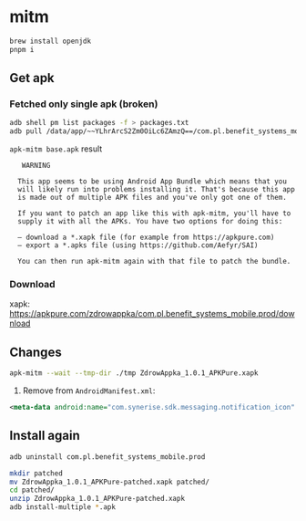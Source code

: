 # mitm

```bash
brew install openjdk
pnpm i
```

## Get apk

### Fetched only single apk (broken)

```bash
adb shell pm list packages -f > packages.txt
adb pull /data/app/~~YLhrArcS2Zm0OiLc6ZAmzQ==/com.pl.benefit_systems_mobile.prod-A926VDhugGzPF1nLwk9_AA==/base.apk
```

`apk-mitm base.apk` result

```
   WARNING 

  This app seems to be using Android App Bundle which means that you
  will likely run into problems installing it. That's because this app
  is made out of multiple APK files and you've only got one of them.

  If you want to patch an app like this with apk-mitm, you'll have to
  supply it with all the APKs. You have two options for doing this:

  – download a *.xapk file (for example from https://apkpure.com​)
  – export a *.apks file (using https://github.com/Aefyr/SAI​)

  You can then run apk-mitm again with that file to patch the bundle.
```

### Download 

xapk: https://apkpure.com/zdrowappka/com.pl.benefit_systems_mobile.prod/download

## Changes

```bash
apk-mitm --wait --tmp-dir ./tmp ZdrowAppka_1.0.1_APKPure.xapk
```

1. Remove from `AndroidManifest.xml`:

```xml
<meta-data android:name="com.synerise.sdk.messaging.notification_icon" android:resource="@null"/>
```

## Install again

```bash
adb uninstall com.pl.benefit_systems_mobile.prod

mkdir patched
mv ZdrowAppka_1.0.1_APKPure-patched.xapk patched/
cd patched/
unzip ZdrowAppka_1.0.1_APKPure-patched.xapk
adb install-multiple *.apk
```
